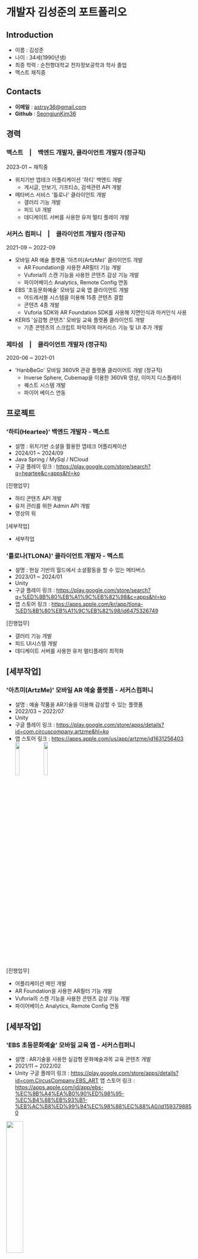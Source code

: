 # **개발자 김성준의 포트폴리오**

## Introduction

- 이름 : 김성준
- 나이 : 34세(1990년생)
- 최종 학력 : 순천향대학교 전자정보공학과 학사 졸업
- 맥스트 재직중

## Contacts

- **이메일** : [astrsy36@gmail.com](astrsy36@gmail.com)
- **Github** : [SeongjunKim36](https://github.com/SeongjunKim36)

## 경력

### 맥스트 | 백엔드 개발자, 클라이언트 개발자 (정규직)

2023-01 ~ 재직중

- 위치기반 앱테크 어플리케이션 '하티' 백엔드 개발
  - 게시글, 만보기, 기프티쇼, 검색관련 API 개발
- 메타버스 서비스 '틀로나' 클라이언트 개발
  - 갤러리 기능 개발
  - 피드 UI 개발
  - 데디케이트 서버를 사용한 유저 멀티 플레이 개발

### 서커스 컴퍼니 | 클라이언트 개발자 (정규직)

2021-09 ~ 2022-09

- 모바일 AR 예술 플랫폼 '아츠미(ArtzMe)' 클라이언트 개발
  - AR Foundation을 사용한 AR필터 기능 개발
  - Vuforia의 스캔 기능을 사용한 콘텐츠 감상 기능 개발
  - 파이어베이스 Analytics, Remote Config 연동
- EBS '초등문화예술' 모바일 교육 앱 클라이언트 개발
  - 어드레서블 시스템을 이용해 15종 콘텐츠 결합
  - 콘텐츠 4종 개발
  - Vuforia SDK와 AR Foundation SDK를 사용해 지면인식과 마커인식 사용
- KERIS '실감형 콘텐츠' 모바일 교육 플랫폼 클라이언트 개발
  - 기존 콘텐츠의 스크립트 파악하여 마커리스 기능 및 UI 추가 개발
 
### 제타섬 | 클라이언트 개발자 (정규직)

2020-06 ~ 2021-01

- 'HanbBeGo' 모바일 360VR 관광 플랫폼 클라이어트 개발 (정규직)
  - Inverse Sphere, Cubemap을 이용한 360VR 영상, 이미지 디스플레이
  - 퀘스트 시스템 개발
  - 파이어 베이스 연동

## 프로젝트

### '하티(Heartee)' 백엔드 개발자 - 맥스트

- 설명 : 위치기반 소셜을 활용한 앱테크 어플리케이션
- 2024/01 ~ 2024/09
- Java Spring / MySql / NCloud
- 구글 플레이 링크 : https://play.google.com/store/search?q=heartee&c=apps&hl=ko

[진행업무]
- 하티 콘텐츠 API 개발
- 유저 관리를 위한 Admin API 개발
- 영상의 워
  
[세부작업]
- 세부작업

### '틀로나(TLONA)' 클라이언트 개발자 - 맥스트

- 설명 : 현실 기반의 월드에서 소셜활동을 할 수 있는 메타버스
- 2023/01 ~ 2024/01
- Unity
- 구글 플레이 링크 : https://play.google.com/store/search?q=%ED%8B%80%EB%A1%9C%EB%82%98&c=apps&hl=ko
- 앱 스토어 링크 : https://apps.apple.com/kr/app/tlona-%ED%8B%80%EB%A1%9C%EB%82%98/id6475326749

[진행업무]
- 갤러리 기능 개발
- 피드 UI시스템 개발
- 데디케이트 서버를 사용한 유저 멀티플레이 최적화
  
[세부작업]
-

### '아츠미(ArtzMe)' 모바일 AR 예술 플랫폼 - 서커스컴퍼니

- 설명 : 예술 작품을 AR기술을 이용해 감상할 수 있는 플랫폼
- 2022/03 ~ 2022/07
- Unity
- 구글 플레이 링크 : https://play.google.com/store/apps/details?id=com.circuscompany.artzme&hl=ko
- 앱 스토어 링크 : https://apps.apple.com/us/app/artzme/id1631256403<br/>
<img width="15%" src="https://user-images.githubusercontent.com/47128767/182007732-e7dfeeee-0268-430b-a528-b5526ba100c7.gif"/> <img width="15%" src="https://user-images.githubusercontent.com/47128767/182007768-26a4dff5-948b-43a5-848e-3d631b0a41b6.gif"/>

[진행업무]
- 어플리케이션 메인 개발
- AR Foundation을 사용한 AR필터 기능 개발
- Vuforia의 스캔 기능을 사용한 콘텐츠 감상 기능 개발
- 파이어베이스 Analytics, Remote Config 연동
  
[세부작업]
-

### 'EBS 초등문화예술' 모바일 교육 앱 - 서커스컴퍼니

- 설명 : AR기술을 사용한 실감형 문화예술과목 교육 콘텐츠 개발
- 2021/11 ~ 2022/02
- Unity
구글 플레이 링크 : https://play.google.com/store/apps/details?id=com.CircusCompany.EBS_ART
앱 스토어 링크 : https://apps.apple.com/id/app/ebs-%EC%8B%A4%EA%B0%90%ED%98%95-%EC%B4%88%EB%93%B1-%EB%AC%B8%ED%99%94%EC%98%88%EC%88%A0/id1593798850<br/>
<img width="30%" src="https://user-images.githubusercontent.com/47128767/182009722-9e152913-c1eb-4d84-83a8-f64edd1d123c.gif"/>

[진행업무]
- 어플리케이션 메인 개발
- 어드레서블 시스템을 이용해 15종 콘텐츠 결합
- 콘텐츠 4종 개발
- Vuforia SDK와 AR Foundation SDK를 사용해 지면인식과 마커인식 사용
  
[세부작업]
-

### KERIS '실감형 콘텐츠' 수정보완(2021~2022) 모바일 교육 플랫폼 - 서커스컴퍼니

- 설명 : 기개발 콘텐츠(97종)의 마커리스 및 마커가이드 기능 추가
- 2021/09, 2022/07
- Unity
구글 플레이 링크 : https://play.google.com/store/search?q=%EC%8B%A4%EA%B0%90%ED%98%95%20%EC%BD%98%ED%85%90%EC%B8%A0&c=apps
앱 스토어 링크 : https://apps.apple.com/kr/app/%EC%8B%A4%EA%B0%90%ED%98%95%EC%BD%98%ED%85%90%EC%B8%A0/id1497268569

[진행업무]
- 기존 콘텐츠의 스크립트 파악하여 마커리스 기능 추가
- 마커 가이드 UI 추가
  
[세부작업]
-

### 'HanbBeGo' 모바일 360VR 관광 플랫폼 - 제타섬

- 설명 : 360 VR영상과 이미지를 통한 쇼핑 플랫폼
- 2020/06 ~ 2021/01
- Unity
- 프로젝트 플레이 영상 링크 : https://youtu.be/J3DEfpU3f-Y

[진행업무]
- Inverse Sphere, Cubemap을이용한360VR 영상, 이미지셋업
- 퀘스트 시스템개발
- 파이어 베이스 Cloud Message 연동
- REST API를 이용한 클라이언트-서버 연동

### 'SCOUT' VR 슈팅 액션 게임 - 개인프로젝트

- 설명 : 보스전과 플레이어 이동을 강조한 VR 슈팅게임
- 2019/10/23 ~ 2019/11/26
- Unity
- 프로젝트 플레이 영상 링크 : https://youtu.be/sD7sJPI82vE<br/>
<img width="45%" src="https://user-images.githubusercontent.com/47128767/126945056-ce04afe8-80e9-4455-a676-eef8297cb2f2.gif"/>  <img width="45%" src="https://user-images.githubusercontent.com/47128767/126945486-29607961-d580-4e1b-9b7c-9a59e407c7b2.gif"/>

[진행업무]
- 플레이어 물리, 이동, 로프 시스템 구현
- 튜토리얼 구현
- UI 구현

### 'VR Spark Ball' VR 멀티 플레이 유사 테니스 게임 - 개인프로젝트

- 설명: 2개의 공을 주고 받는 VR 유사 테니스 게임
- 2019/10/7 ~ 2019/10/19
- Unity
- 프로젝트 플레이 영상 링크 : https://youtu.be/x30mQLFHEVM<br/>
<img width="45%" src="https://user-images.githubusercontent.com/47128767/126945593-dc6b844f-7648-4ac1-b236-9f2839dd8744.gif"/>  <img width="45%" src="https://user-images.githubusercontent.com/47128767/126945654-fe35041b-3cae-4c86-ac15-c9a8eceb46b9.gif"/>

[진행업무]
- 각 플레이어의 움직임 실시간 연동
- RPC call을 이용한 공의 움직임 실시간 연동

### 'VR TETRIS' VR 퍼즐 게임 - 개인프로젝트

- 설명: 2D기반의 테트리스 알고리즘을 3D로 전환한 VR 퍼즐 게임
- 2019/09/09 ~ 2019/09/25
- Unity
- 프로젝트 플레이 영상 링크 : https://youtu.be/PfzjLjYv9kA<br/>
<img width="35%" src="https://user-images.githubusercontent.com/47128767/126945720-ed427bc0-2e9b-4c20-a2ad-0c9ab4af4ecc.gif"/>  <img width="35%" src="https://user-images.githubusercontent.com/47128767/126945731-e0bfe21b-5bc5-4e05-a7c6-842df6b62741.gif"/>

[진행업무]
- 3D기반 테트리스 시스템 기획 및 구현
- 테트리스 알고리즘 개발
